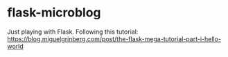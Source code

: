 # flask-microblog
Just playing with Flask. Following this tutorial: https://blog.miguelgrinberg.com/post/the-flask-mega-tutorial-part-i-hello-world
